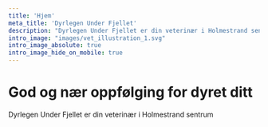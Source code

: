 ```yaml
---
title: 'Hjem'
meta_title: 'Dyrlegen Under Fjellet'
description: "Dyrlegen Under Fjellet er din veterinær i Holmestrand sentrum"
intro_image: "images/vet_illustration_1.svg"
intro_image_absolute: true 
intro_image_hide_on_mobile: true
---
```


# God og nær oppfølging for dyret ditt
Dyrlegen Under Fjellet er din veterinær i Holmestrand sentrum 
